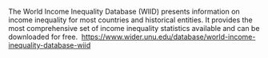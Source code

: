 The World Income Inequality Database (WIID) presents information on income inequality for most countries and historical entities. It provides the most comprehensive set of income inequality statistics available and can be downloaded for free. ​
https://www.wider.unu.edu/database/world-income-inequality-database-wiid
